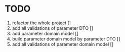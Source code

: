 # TODO
1) refactor the whole project []
2) add all validations of parameter DTO []
3) add parameter domain model []
4) build parameter domain model by parameter DTO []
5) add all validations of parameter domain model []
